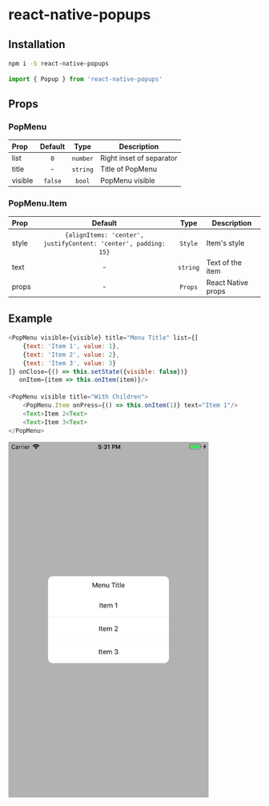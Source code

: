 # react-native-popups

## Installation
```sh
npm i -S react-native-popups
```

```javascript
import { Popup } from 'react-native-popups'
```

## Props
### PopMenu
| Prop                 |  Default  |       Type        | Description                                                |
| :------------------- | :-------: | :---------------: | ---------------------------------------------------------- |
| list                 |    `0`    |     `number`      | Right inset of separator                                   |
| title                |     -     |     `string`      | Title of PopMenu                                           |
| visible              |  `false`  |      `bool`       | PopMenu visible                                            |

### PopMenu.Item
| Prop                 |                             Default                             |       Type        | Description                                   |
| :------------------- | :-------------------------------------------------------------: | :---------------: | --------------------------------------------- |
| style                | `{alignItems: 'center', justifyContent: 'center', padding: 15}` |      `Style`      | Item's <TouchableHighlight/> style            |
| text                 |                                -                                |     `string`      | Text of the item                              |
| props                |                                -                                |      `Props`      | React Native <TouchableHighlight/> props      |

## Example
```javascript
<PopMenu visible={visible} title="Menu Title" list={[
    {text: 'Item 1', value: 1},
    {text: 'Item 2', value: 2},
    {text: 'Item 3', value: 3}
]} onClose={() => this.setState({visible: false})}
   onItem={item => this.onItem(item)}/>

<PopMenu visible title="With Children">
    <PopMenu.Item onPress={() => this.onItem(1)} text="Item 1"/>
    <Text>Item 2<Text>
    <Text>Item 3<Text>
</PopMenu>
```

<p align="center">
    <img align="left" width="400" src="https://github.com/LeeYoungIn/react-native-popups/blob/master/screenshot/Screen2.png">
</p>
